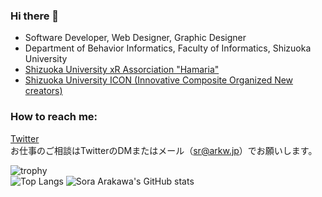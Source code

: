 ### Hi there 👋

<!--
**arkwnet/arkwnet** is a ✨ _special_ ✨ repository because its `README.md` (this file) appears on your GitHub profile.

Here are some ideas to get you started:

- 🔭 I’m currently working on ...
- 🌱 I’m currently learning ...
- 👯 I’m looking to collaborate on ...
- 🤔 I’m looking for help with ...
- 💬 Ask me about ...
- 📫 How to reach me: ...
- 😄 Pronouns: ...
- ⚡ Fun fact: ...
-->

- Software Developer, Web Designer, Graphic Designer
- Department of Behavior Informatics, Faculty of Informatics, Shizuoka University
- [Shizuoka University xR Assorciation "Hamaria"](https://xr-hamaria.github.io/)
- [Shizuoka University ICON (Innovative Composite Organized New creators)](https://iconcreator.web.fc2.com/)

### How to reach me:
[Twitter](https://twitter.com/arkw0)  
お仕事のご相談はTwitterのDMまたはメール（sr@arkw.jp）でお願いします。

![trophy](https://github-profile-trophy.vercel.app/?username=arkwnet)  
![Top Langs](https://github-readme-stats.vercel.app/api/top-langs/?username=arkwnet&layout=compact&hide=html&langs_count=10)
![Sora Arakawa's GitHub stats](https://github-readme-stats.vercel.app/api?username=arkwnet&show_icons=true&count_private=true&line_height=24)